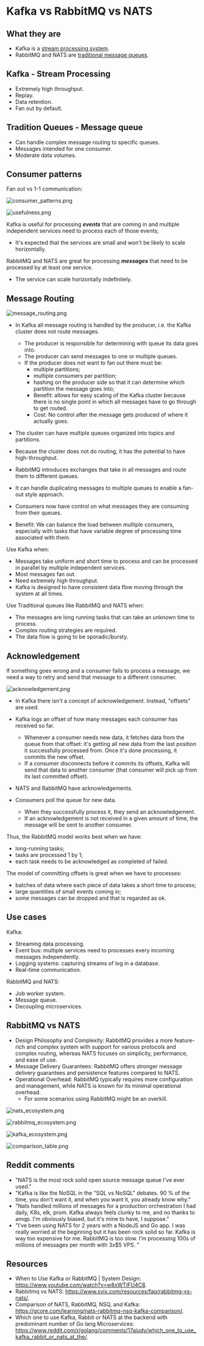 # Kafka vs RabbitMQ vs NATS

## What they are

- Kafka is a [stream processing system](https://en.wikipedia.org/wiki/Stream_processing).
- RabbitMQ and NATS are [traditional message queues](https://en.wikipedia.org/wiki/Message_queue).

## Kafka - Stream Processing

- Extremely high throughput.
- Replay.
- Data retention.
- Fan out by default.

## Tradition Queues - Message queue

- Can handle complex message routing to specific queues.
- Messages intended for one consumer.
- Moderate data volumes.

## Consumer patterns

Fan out vs 1-1 communication:

![consumer_patterns.png](./assets/consumer_patterns.png "consumer_patterns.png")

![usefulness.png](./assets/usefulness.png "usefulness.png")

Kafka is useful for processing ***events*** that are coming in and multiple independent services need to process each of those events;

- It's expected that the services are small and won't be likely to scale horizontally.

RabbitMQ and NATS are great for processing ***messages*** that need to be processed by at least one service.

- The service can scale horizontally indefinitely.

## Message Routing

![message_routing.png](./assets/message_routing.png "message_routing.png")

- In Kafka all message routing is handled by the producer, i.e. the Kafka cluster does not route messages.
  - The producer is responsible for determining with queue its data goes into.
  - The producer can send messages to one or multiple queues.
  - If the producer does not want to fan out there must be:
    - multiple partitions;
    - multiple consumers per partition;
    - hashing on the producer side so that it can determine which partition the message goes into;
    - Benefit: allows for easy scaling of the Kafka cluster because there is no single point in which all messages have to go through to get routed.
    - Cost: No control after the message gets produced of where it actually goes.
- The cluster can have multiple queues organized into topics and partitions.
- Because the cluster does not do routing, it has the potential to have high-throughput.

- RabbitMQ introduces exchanges that take in all messages and route them to different queues.
- It can handle duplicating messages to multiple queues to enable a fan-out style approach.
- Consumers now have control on what messages they are consuming from their queues.
- Benefit: We can balance the load between multiple consumers, especially with tasks that have variable degree of processing time associated with them.

Use Kafka when:

- Messages take uniform and short time to process and can be processed in parallel by multiple independent services.
- Most messages fan out.
- Need extremely high throughput.
- Kafka is designed to have consistent data flow moving through the system at all times.

Use Traditional queues like RabbitMQ and NATS when:

- The messages are long running tasks that can take an unknown time to process.
- Complex routing strategies are required.
- The data flow is going to be sporadic/bursty.

## Acknowledgement

If something goes wrong and a consumer fails to process a message, we need a way to retry and send that message to a different consumer.

![acknowledgement.png](./assets/acknowledgement.png "acknowledgement.png")

- In Kafka there isn't a concept of acknowledgement. Instead, "offsets" are used.
- Kafka logs an offset of how many messages each consumer has received so far.
  - Whenever a consumer needs new data, it fetches data from the queue from that offset: it's getting all new data from the last position it successfully processed from. Once it's done processing, it commits the new offset.
  - If a consumer disconnects before it commits its offsets, Kafka will send that data to another consumer (that consumer will pick up from its last committed offset).

- NATS and RabbitMQ have acknowledgements.
- Consumers poll the queue for new data.
  - When they successfully process it, they send an acknowledgement.
  - If an acknowledgement is not received in a given amount of time, the message will be sent to another consumer.

Thus, the RabbitMQ model works best when we have:

- long-running tasks;
- tasks are processed 1 by 1;
- each task needs to be acknowledged as completed of failed.

The model of committing offsets is great when we have to processes:

- batches of data where each piece of data takes a short time to process;
- large quantities of small events coming in;
- some messages can be dropped and that is regarded as ok.

## Use cases

Kafka:

- Streaming data processing.
- Event bus: multiple services need to processes every incoming messages independently.
- Logging systems: capturing streams of log in a database.
- Real-time communication.

RabbitMQ and NATS:

- Job worker system.
- Message queue.
- Decoupling microservices.

## RabbitMQ vs NATS

- Design Philosophy and Complexity: RabbitMQ provides a more feature-rich and complex system with support for various protocols and complex routing, whereas NATS focuses on simplicity, performance, and ease of use.
- Message Delivery Guarantees: RabbitMQ offers stronger message delivery guarantees and persistence features compared to NATS.
- Operational Overhead: RabbitMQ typically requires more configuration and management, while NATS is known for its minimal operational overhead.
  - For some scenarios using RabbitMQ might be an overkill.

![nats_ecosystem.png](./assets/nats_ecosystem.png "nats_ecosystem.png")

![rabbitmq_ecosystem.png](./assets/rabbitmq_ecosystem.png "rabbitmq_ecosystem.png")

![kafka_ecosystem.png](./assets/kafka_ecosystem.png "kafka_ecosystem.png")

![comparison_table.png](./assets/comparison_table.png "comparison_table.png")

## Reddit comments

- "NATS is the most rock solid open source message queue I've ever used."
- "Kafka is like the NoSQL in the "SQL vs NoSQL" debates. 90 % of the time, you don't want it, and when you want it, you already know why."
- "Nats handled millions of messages for a production orchestration I had daily, K8s, elk, prom. Kafka always feels clunky to me, and no thanks to amqp. I'm obviously biased, but it's mine to have, I suppose."
- "I’ve been using NATS for 2 years with a NodeJS and Go app. I was really worried at the beginning but it has been rock solid so far. Kafka is way too expensive for me. RabbitMQ is too slow. I’m processing 100s of millions of messages per month with 3x$5 VPS. "

## Resources

- When to Use Kafka or RabbitMQ | System Design: <https://www.youtube.com/watch?v=w8xWTIFU4C8>.
- Rabbitmq vs NATS: <https://www.svix.com/resources/faq/rabbitmq-vs-nats/>.
- Comparison of NATS, RabbitMQ, NSQ, and Kafka: <https://gcore.com/learning/nats-rabbitmq-nsq-kafka-comparison/>.
- Which one to use Kafka, Rabbit or NATS at the backend with predominant number of Go lang Microservices: <https://www.reddit.com/r/golang/comments/17aiudy/which_one_to_use_kafka_rabbit_or_nats_at_the/>.

